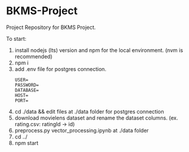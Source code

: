 # BKMS-Project
Project Repository for BKMS Project.

To start:
1. install nodejs (lts) version and npm for the local environment. (nvm is recommended)
2. npm i
3. add .env file for postgres connection.
   ```env
   USER=
   PASSWORD=
   DATABASE=
   HOST=
   PORT=
   ```
4. cd ./data && edit files at ./data folder for postgres connection
5. download movielens dataset and rename the dataset columns. (ex. rating.csv: ratingId -> id)
5. preprocess.py vector_processing.ipynb at ./data folder
6. cd ../
7. npm start
